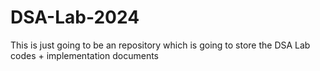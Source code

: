 # DSA-Lab-2024
This is just going to be an repository which is going to store the DSA Lab codes + implementation documents
